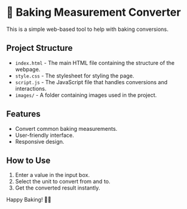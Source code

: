 # 🍰 Baking Measurement Converter  

This is a simple web-based tool to help with baking conversions.

## Project Structure

- `index.html` - The main HTML file containing the structure of the webpage.
- `style.css` - The stylesheet for styling the page.
- `script.js` - The JavaScript file that handles conversions and interactions.
- `images/` - A folder containing images used in the project.

## Features

- Convert common baking measurements.
- User-friendly interface.
- Responsive design.

## How to Use

1. Enter a value in the input box.
2. Select the unit to convert from and to.
3. Get the converted result instantly.

Happy Baking! 🎂🍪
